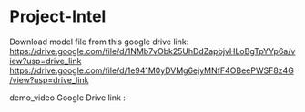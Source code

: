 # Project-Intel

Download model file from this google drive link: https://drive.google.com/file/d/1NMb7vObk25UhDdZapbjvHLoBgTpYYp6a/view?usp=drive_link
https://drive.google.com/file/d/1e941M0yDVMg6ejyMNfF4OBeePWSF8z4G/view?usp=drive_link








































demo_video Google Drive link :-
